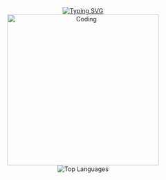 <div align="center">
  <a href="https://git.io/typing-svg"><img src="https://readme-typing-svg.demolab.com?font=Fira+Code&pause=1000&color=CCF727&random=false&width=500&height=40&lines=Hey%2F+I'm+Jana." alt="Typing SVG" /></a>
  <div>
    <tr>
      <td>
        <img alt="Coding" width="350" src="https://i.imgur.com/eJWub24.png">
      </td>
    </tr>
   <div align="center"> 
  <img src="https://github-readme-stats.vercel.app/api/top-langs/?username=jwnaina&layout=compact&theme=highcontrast" alt="Top Languages">
   </div>
  </div>
  <br>
</div>
